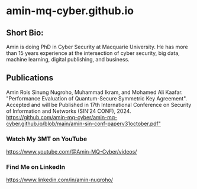 # amin-mq-cyber.github.io

## Short Bio:
Amin is doing PhD in Cyber Security at Macquarie University. He has more than 15 years experience at the intersection of cyber security, big data, machine learning, digital publishing, and business.

## Publications
Amin Rois Sinung Nugroho, Muhammad Ikram, and Mohamed Ali Kaafar. "Performance Evaluation of Quantum-Secure Symmetric Key Agreement". Accepted and will be Published in 17th International Conference on Security of Information and Networks (SIN’24 CONF), 2024. 
<https://github.com/amin-mq-cyber/amin-mq-cyber.github.io/blob/main/amin-sin-conf-paperv31october.pdf">

### Watch My 3MT on YouTube
<https://www.youtube.com/@Amin-MQ-Cyber/videos/>

### Find Me on LinkedIn
<https://www.linkedin.com/in/amin-nugroho/>
